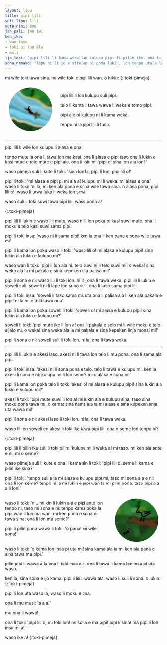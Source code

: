 ```yaml
--- 
layout: lipu
title: pipi lili
suli_lipu: lili
mute_nimi: 808
jan_pali: jan Iwi
ken_ike:
- wan taso
- toki pi lon ala
- moli
ijo_toki: "pipi lili li kama weka tan kulupu pipi li pilin ike. ona li alasa e kulupu la pona li kama ala. ona li ken ala alasa lon ona taso, la ona o toki tawa ijo ante pi ma kasi..."
sona_namako: "lipu ni li jo e sitelen pi pona lukin. lon tenpo utala la, kulupu li ken ala lukin e sitelen pi pona lukin. pini utala la sitelen pi pona lukin li kama lon lipu utala.pona.la."
---
```


<style>

.toki-pimeja {
    font-weight: 800;
    text-align: center;
}
.halves {
  display: flex;
  flex-wrap: wrap;
  gap: 1em;
  justify-content: center;
  align-items: center;
}
.pipi-telo, .waso {
    border-radius: 50%;
    min-width: 9em;
    max-width: 18em;
    margin: 0 auto;
    width: 100%;
    display: block;
}
.first-half, .right-side{
    flex: 1;
}
.second-half, .left-side{
    flex: 2;
    min-width: 17em;
}




</style>


mi wile toki tawa sina. mi wile toki e pipi lili wan. o lukin:
{:.toki-pimeja}

<div class="halves">
<div class="first-half">
<img class="pipi-telo" src="pipi-lili/pipi-en-telo.png" alt="pipi li tawa lon nasin telo. selo pipi li sama nimi 'pipi' pi sitelen pona.">
</div>

<div class="second-half" markdown="1">

pipi lili li lon kulupu suli pipi.
 
telo li kama li tawa wawa li weka e tomo pipi.
 
pipi ale pi kulupu ni li kama weka.
 
tenpo ni la pipi lili li taso.
</div>
</div>
 

<hr>

pipi lili li wile lon kulupu li alasa e ona.
 
tenpo mute la ona li tawa lon ma kasi. ona li alasa e pipi taso ona li lukin e kasi mute e telo  mute e pipi ala. ona li toki ni: 'pipi o! sina lon ala lon?'
 
waso pimeja suli li kute li toki: 'sina lon la, pipi li lon, pipi lili o!'
 
pipi li toki: 'mi alasa e pipi pi mi ala a! kulupu mi li weka. mi alasa e ona.' waso li toki: 'ni la, mi ken ala pana e sona wile tawa sina. o alasa pona, pipi lili o!' waso li tawa luka li weka lon sewi.
 

waso suli li toki suwi tawa pipi lili. waso pona a!
 
{:.toki-pimeja}

pipi lili li lukin e waso lili mute. waso ni li lon poka pi kasi suwi mute. ona li moku e telo kasi  suwi sama pipi.
 
pipi li toki insa: 'waso ni li sama pipi! ken la ona li ken pana e sona wile tawa mi'
 
pipi li kama lon poka waso li toki: 'waso lili o! mi alasa e kulupu pipi! sina lukin ala lukin e  kulupu mi?'
 
waso wan li toki: 'pipi li lon ala ni. telo suwi ni li telo suwi mi! o weka! sina weka ala la mi  pakala e sina kepeken uta palisa mi!'
 
pipi li sona e ni: waso lili li toki lon. ni la, ona li tawa weka.
pipi lili li lukin e soweli suli. soweli ni li lape lon suno seli. ona li taso sama pipi lili.
 
pipi li toki insa: 'soweli li taso sama mi. uta ona li palisa ala li ken ala pakala e pipi! ni la mi o  toki tawa ona'
 
pipi li kama lon poka soweli li toki: 'soweli o! mi alasa e kulupu pipi! sina lukin ala lukin e kulupu mi?'
 
soweli li toki: 'pipi mute ike li lon a! ona li pakala e selo mi li wile moku e telo sijelo mi. o  weka! sina weka ala la mi pakala e sina kepeken linja monsi mi!'
 
pipi li sona e ni: soweli suli li toki lon. ni la, ona li tawa weka.
 

<hr>

pipi lili li lukin e akesi laso. akesi ni li tawa lon telo li mu pona. ona li sama ala pipi.
 
pipi li toki insa: 'akesi ni li sona pona e telo. telo li tawa e kulupu mi. ken la akesi li sona e  ni: kulupu mi li lon seme? mi o alasa e sona ni!'
 
pipi li kama lon poka telo li toki: 'akesi o! mi alasa e kulupu pipi! sina lukin ala lukin e kulupu mi?'
 
akesi li toki: 'pipi mute suwi li lon a! mi lukin ala e kulupu sina, taso sina moku pona tawa  mi. o kama! sina kama ala la mi alasa e sina kepeken linja uta wawa mi!'
 
pipi li sona e ni: akesi laso li toki lon. ni la, ona li tawa weka.

waso lili en soweli en akesi li toki ike tawa pipi lili. ona o seme lon tenpo ni? 
 
{:.toki-pimeja}

pipi lili li pilin ike suli li toki pilin: 'kulupu mi li weka a! mi taso. mi ken ala ante e ni. mi o seme?'

waso pimeja suli li kute e ona li kama sin li toki: 'pipi lili o! seme li kama e pilin ike sina?'
 
pipi li toki: 'tenpo suli a la mi alasa e kulupu pipi mi, taso mi sona ala e ni: ona li lon seme? tenpo ni la mi lukin e pipi wan la mi pilin pona. taso pipi ala a li lon!'


<div class="halves">
<div class="left-side" markdown="1">
waso li toki: 'n... mi kin li lukin ala e pipi ante lon tenpo ni, taso mi sona e ni: tenpo kama poka la pipi wan li lon ma wan. mi ken pana e sona ni tawa sina: ona li lon ma seme?'
 
pipi li pilin pona wawa li toki: 'o pana! mi wile sona!'
 
</div>
<div class="right-side">
<img class="waso" src="pipi-lili/pipi_en_waso2.png" alt="waso li lon sewi li toki tawa pipi lon anpa. sinpin pi sijelo waso li sama nimi 'waso' pi sitelen pona.">
</div>
</div>
waso li toki: 'o kama lon insa pi uta mi! sina kama ala la mi ken ala pana e sina tawa ma pipi.' 

 
pilin pipi li wawa a la ona li toki insa ala. ona li tawa li kama lon insa pi uta waso.

ken la, sina sona e ijo kama. pipi li lili li wawa ala. waso li suli li sona. o lukin:
{:.toki-pimeja}


pipi li lon uta waso la, waso li moku e ona.
 
ona li mu musi: 'a a a!'
 
mu ona li wawa!
 
ona li toki: 'pipi lili o, mi toki lon! mi sona e ma pipi! pipi li sina! ma pipi li lon insa mi a!'
 

waso ike a!
{:toki-pimeja}

